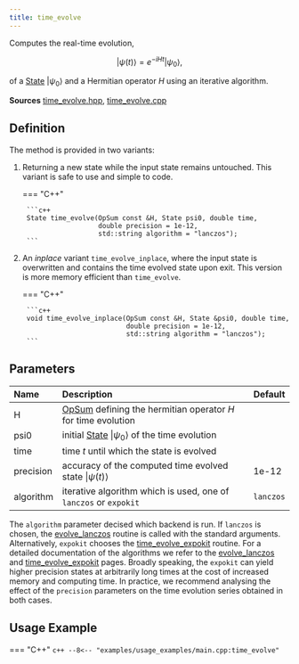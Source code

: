 ```yaml
---
title: time_evolve
---
```


Computes the real-time evolution, 

$$\vert \psi(t) \rangle = e^{-iHt} \vert \psi_0\rangle,$$ 

of a [State](../states/state.md) $\vert \psi_0 \rangle$ and a Hermitian operator $H$ using an iterative algorithm. 

**Sources** [time_evolve.hpp](https://github.com/awietek/xdiag/blob/main/xdiag/algorithms/time_evolve.hpp), [time_evolve.cpp](https://github.com/awietek/xdiag/blob/main/xdiag/algorithms/time_evolve.cpp)

## Definition

The method is provided in two variants:

1. Returning a new state while the input state remains untouched. This variant is safe to use and simple to code.

	=== "C++"

		```c++
		State time_evolve(OpSum const &H, State psi0, double time,
                          double precision = 1e-12,
                          std::string algorithm = "lanczos");
		```

2. An *inplace* variant `time_evolve_inplace`, where the input state is overwritten and contains the time evolved state upon exit. This version is more memory efficient than `time_evolve`.

	=== "C++"

		```c++
		void time_evolve_inplace(OpSum const &H, State &psi0, double time,
                                 double precision = 1e-12,
                                 std::string algorithm = "lanczos");
		```

## Parameters

| Name      | Description                                                                           | Default   |
|:----------|:--------------------------------------------------------------------------------------|-----------|
| H         | [OpSum](../operators/opsum.md) defining the hermitian operator $H$ for time evolution |           |
| psi0      | initial [State](../states/state.md) $\vert \psi_0 \rangle$ of the time evolution      |           |
| time      | time $t$ until which the state is evolved                                             |           |
| precision | accuracy of the computed time evolved state $\vert \psi(t) \rangle$                    | 1e-12     |
| algorithm | iterative algorithm which is used, one of `lanczos` or `expokit`                      | `lanczos` |

The `algorithm` parameter decised which backend is run. If `lanczos` is chosen, the [evolve_lanczos](evolve_lanczos.md) routine is called with the standard arguments. Alternatively, `expokit` chooses the [time_evolve_expokit](time_evolve_expokit.md) routine. For a detailed documentation of the algorithms we refer to the [evolve_lanczos](evolve_lanczos.md) and [time_evolve_expokit](time_evolve_expokit.md) pages. Broadly speaking, the `expokit` can yield higher precision states at arbitrarily long times at the cost of increased memory and computing time. In practice, we recommend analysing the effect of the `precision` parameters on the time evolution series obtained in both cases. 

## Usage Example

=== "C++"
	```c++
	--8<-- "examples/usage_examples/main.cpp:time_evolve"
	```
	
